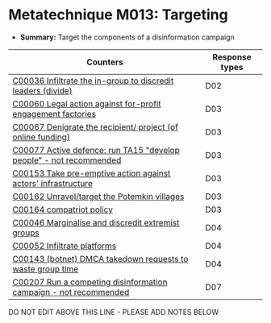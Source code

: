 # Metatechnique M013: Targeting

* **Summary:** Target the components of a disinformation campaign


| Counters | Response types |
| -------- | -------------- |
| [C00036 Infiltrate the in-group to discredit leaders (divide)](../../generated_pages/counters/C00036.md) | D02 |
| [C00060 Legal action against for-profit engagement factories](../../generated_pages/counters/C00060.md) | D03 |
| [C00067 Denigrate the recipient/ project (of online funding)](../../generated_pages/counters/C00067.md) | D03 |
| [C00077 Active defence: run TA15 "develop people” - not recommended](../../generated_pages/counters/C00077.md) | D03 |
| [C00153 Take pre-emptive action against actors' infrastructure](../../generated_pages/counters/C00153.md) | D03 |
| [C00162 Unravel/target the Potemkin villages](../../generated_pages/counters/C00162.md) | D03 |
| [C00164 compatriot policy](../../generated_pages/counters/C00164.md) | D03 |
| [C00046 Marginalise and discredit extremist groups](../../generated_pages/counters/C00046.md) | D04 |
| [C00052 Infiltrate platforms](../../generated_pages/counters/C00052.md) | D04 |
| [C00143 (botnet) DMCA takedown requests to waste group time](../../generated_pages/counters/C00143.md) | D04 |
| [C00207 Run a competing disinformation campaign - not recommended](../../generated_pages/counters/C00207.md) | D07 |



DO NOT EDIT ABOVE THIS LINE - PLEASE ADD NOTES BELOW